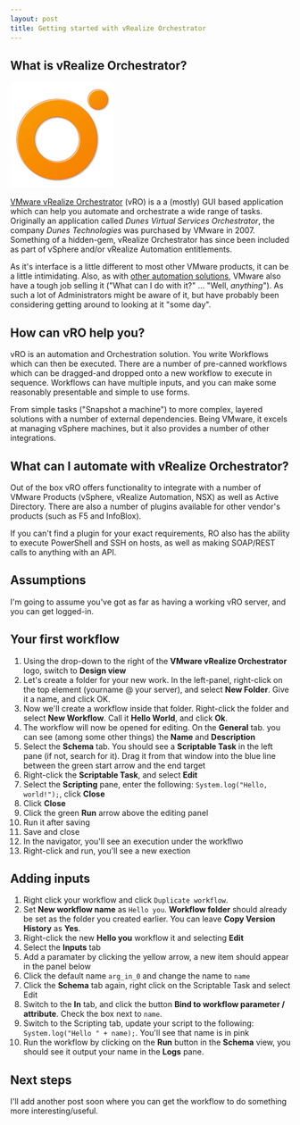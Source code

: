 ```yaml
---
layout: post
title: Getting started with vRealize Orchestrator
---
```


## What is vRealize Orchestrator?

![vROLogo](assets/vro_logo.png)

[VMware vRealize Orchestrator](https://www.vmware.com/uk/products/vrealize-orchestrator.html) (vRO) is a a (mostly) GUI based application which can help you automate and orchestrate a wide range of tasks. Originally an application called _Dunes Virtual Services Orchestrator_, the company _Dunes Technologies_ was purchased by VMware in 2007. Something of a hidden-gem, vRealize Orchestrator has since been included as part of vSphere and/or vRealize Automation entitlements. 

As it's interface is a little different to most other VMware products, it can be a little intimidating. Also, as with [other automation solutions](https://ifttt.com/), VMware also have a tough job selling it ("What can I do with it?" ... "Well, _anything_"). As such a lot of Administrators might be aware of it, but have probably been considering getting around to looking at it "some day".

## How can vRO help you?

vRO is an automation and Orchestration solution. You write Workflows which can then be executed. There are a number of pre-canned workflows which can be dragged-and dropped onto a new workflow to execute in sequence. Workflows can have multiple inputs, and you can make some reasonably presentable and simple to use forms.

From simple tasks ("Snapshot a machine") to more complex, layered solutions with a number of external dependencies. Being VMware, it excels at managing vSphere machines, but it also provides a number of other integrations.

## What can I automate with vRealize Orchestrator?

Out of the box vRO offers functionality to integrate with a number of VMware Products (vSphere, vRealize Automation, NSX) as well as Active Directory. There are also a number of plugins available for other vendor's products (such as F5 and InfoBlox).

If you can't find a plugin for your exact requirements, RO also has the ability to execute PowerShell and SSH on hosts, as well as making SOAP/REST calls to anything with an API.

## Assumptions
I'm going to assume you've got as far as having a working vRO server, and you can get logged-in.

## Your first workflow

1. Using the drop-down to the right of the **VMware vRealize Orchestrator** logo, switch to **Design view**
1. Let's create a folder for your new work. In the left-panel, right-click on the top element (yourname @ your server), and select **New Folder**. Give it a name, and click OK. 
1. Now we'll create a workflow inside that folder. Right-click the folder and select **New Workflow**. Call it **Hello World**, and click **Ok**.
1. The workflow will now be opened for editing. On the **General** tab. you can see (among some other things) the **Name** and **Description**
1. Select the **Schema** tab. You should see a **Scriptable Task** in the left pane (if not, search for it). Drag it from that window into the blue line between the green start arrow and the end target
1. Right-click the **Scriptable Task**, and select **Edit**
1. Select the **Scripting** pane, enter the following: `System.log("Hello, world!");`, click **Close**
1. Click **Close**
1. Click the green **Run** arrow above the editing panel
1. Run it after saving
1. Save and close
1. In the navigator, you'll see an execution under the workflwo
1. Right-click and run, you'll see a new exection

## Adding inputs
1. Right click your workflow and click `Duplicate workflow`.
1. Set **New workflow name** as `Hello you`. **Workflow folder** should already be set as the folder you created earlier. You can leave **Copy Version History** as **Yes**.
1. Right-click the new **Hello you** workflow it and selecting **Edit**
1. Select the **Inputs** tab
1. Add a paramater by clicking the yellow arrow, a new item should appear in the panel below
1. Click the default name `arg_in_0` and change the name to `name`
1. Click the **Schema** tab again, right click on the Scriptable Task and select Edit
1. Switch to the **In** tab, and click the button **Bind to workflow parameter / attribute**. Check the box next to `name`.
1. Switch to the Scripting tab, update your script to the following: `System.log("Hello " + name);`. You'll see that name is in pink 
1. Run the workflow by clicking on the **Run** button in the **Schema** view, you should see it output your name in the **Logs** pane.

## Next steps

I'll add another post soon where you can get the workflow to do something more interesting/useful.